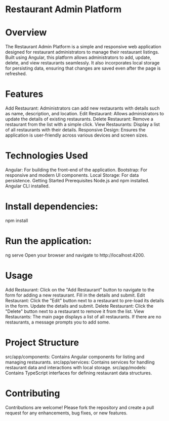 # Restaurant Admin Platform

# Overview
The Restaurant Admin Platform is a simple and responsive web application designed for restaurant administrators to manage their restaurant listings. Built using Angular, this platform allows administrators to add, update, delete, and view restaurants seamlessly. It also incorporates local storage for persisting data, ensuring that changes are saved even after the page is refreshed.

# Features
Add Restaurant: Administrators can add new restaurants with details such as name, description, and location.
Edit Restaurant: Allows administrators to update the details of existing restaurants.
Delete Restaurant: Remove a restaurant from the list with a simple click.
View Restaurants: Display a list of all restaurants with their details.
Responsive Design: Ensures the application is user-friendly across various devices and screen sizes.

# Technologies Used
Angular: For building the front-end of the application.
Bootstrap: For responsive and modern UI components.
Local Storage: For data persistence.
Getting Started
Prerequisites
Node.js and npm installed.
Angular CLI installed.

# Install dependencies:
npm install

# Run the application:
ng serve
Open your browser and navigate to http://localhost:4200.

# Usage
Add Restaurant: Click on the "Add Restaurant" button to navigate to the form for adding a new restaurant. Fill in the details and submit.
Edit Restaurant: Click the "Edit" button next to a restaurant to pre-load its details in the form. Update the details and submit.
Delete Restaurant: Click the "Delete" button next to a restaurant to remove it from the list.
View Restaurants: The main page displays a list of all restaurants. If there are no restaurants, a message prompts you to add some.

# Project Structure
src/app/components: Contains Angular components for listing and managing restaurants.
src/app/services: Contains services for handling restaurant data and interactions with local storage.
src/app/models: Contains TypeScript interfaces for defining restaurant data structures.

# Contributing
Contributions are welcome! Please fork the repository and create a pull request for any enhancements, bug fixes, or new features.
